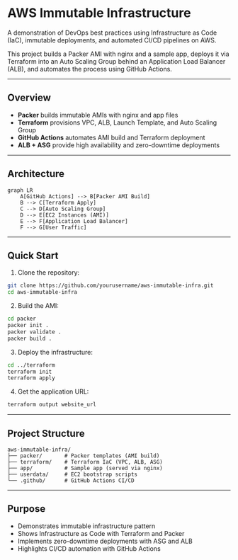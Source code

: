 # AWS Immutable Infrastructure

A demonstration of DevOps best practices using Infrastructure as Code (IaC), immutable deployments, and automated CI/CD pipelines on AWS.

This project builds a Packer AMI with nginx and a sample app, deploys it via Terraform into an Auto Scaling Group behind an Application Load Balancer (ALB), and automates the process using GitHub Actions.

---

## Overview

* **Packer** builds immutable AMIs with nginx and app files
* **Terraform** provisions VPC, ALB, Launch Template, and Auto Scaling Group
* **GitHub Actions** automates AMI build and Terraform deployment
* **ALB + ASG** provide high availability and zero-downtime deployments

---

## Architecture

```mermaid
graph LR
    A[GitHub Actions] --> B[Packer AMI Build]
    B --> C[Terraform Apply]
    C --> D[Auto Scaling Group]
    D --> E[EC2 Instances (AMI)]
    E --> F[Application Load Balancer]
    F --> G[User Traffic]
```

---

## Quick Start

1. Clone the repository:

```bash
git clone https://github.com/yourusername/aws-immutable-infra.git
cd aws-immutable-infra
```

2. Build the AMI:

```bash
cd packer
packer init .
packer validate .
packer build .
```

3. Deploy the infrastructure:

```bash
cd ../terraform
terraform init
terraform apply
```

4. Get the application URL:

```bash
terraform output website_url
```

---

## Project Structure

```
aws-immutable-infra/
├── packer/       # Packer templates (AMI build)
├── terraform/    # Terraform IaC (VPC, ALB, ASG)
├── app/          # Sample app (served via nginx)
├── userdata/     # EC2 bootstrap scripts
└── .github/      # GitHub Actions CI/CD
```

---

## Purpose

* Demonstrates immutable infrastructure pattern
* Shows Infrastructure as Code with Terraform and Packer
* Implements zero-downtime deployments with ASG and ALB
* Highlights CI/CD automation with GitHub Actions
